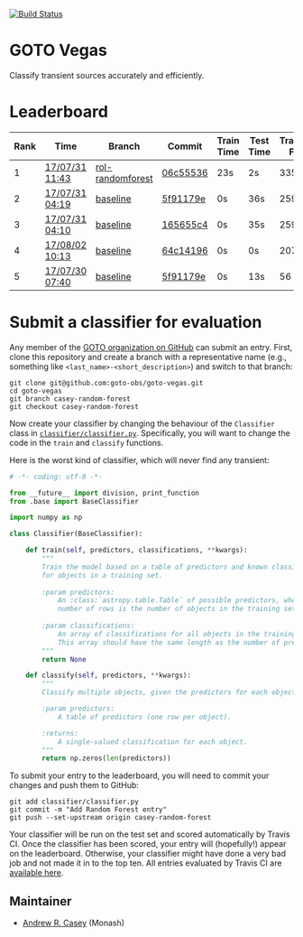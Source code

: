 [![Build Status](https://travis-ci.org/GOTO-OBS/goto-vegas.svg?branch=master)](https://travis-ci.org/GOTO-OBS/goto-vegas)

# GOTO Vegas
Classify transient sources accurately and efficiently.


# Leaderboard
| Rank | Time | Branch | Commit | Train Time | Test Time | Transients Found | Transients Missed | False Positives | Score |
|------|------|--------|--------|------------|-----------|------------------|-------------------|-----------------|-------|
|1|[17/07/31 11:43](https://travis-ci.org/GOTO-OBS/goto-vegas/builds/259332720)|[rol-randomforest](https://github.com/goto-obs/goto-vegas/tree/rol-randomforest)|[06c55536](https://github.com/goto-obs/goto-vegas/commit/06c555362f631edf51240928467b3ca2186e5f68)|23s|2s|335|51|7|0.888|
|2|[17/07/31 04:19](https://travis-ci.org/GOTO-OBS/goto-vegas/builds/259036213)|[baseline](https://github.com/goto-obs/goto-vegas/tree/baseline)|[5f91179e](https://github.com/goto-obs/goto-vegas/commit/5f91179ecd1fd825be71dc205a1881d0c45e21d8)|0s|36s|259|127|47|0.7|
|3|[17/07/31 04:10](https://travis-ci.org/GOTO-OBS/goto-vegas/builds/259237705)|[baseline](https://github.com/goto-obs/goto-vegas/tree/baseline)|[165655c4](https://github.com/goto-obs/goto-vegas/commit/165655c474774359c34de908ae4e700399e771d3)|0s|35s|259|127|47|0.7|
|4|[17/08/02 10:13](https://travis-ci.org/GOTO-OBS/goto-vegas/builds/260133168)|[baseline](https://github.com/goto-obs/goto-vegas/tree/baseline)|[64c14196](https://github.com/goto-obs/goto-vegas/commit/64c14196115a1f11f29b6325d47f3eb9a0f69657)|0s|0s|207|179|6|0.589|
|5|[17/07/30 07:40](https://travis-ci.org/GOTO-OBS/goto-vegas/builds/259036213)|[baseline](https://github.com/goto-obs/goto-vegas/tree/baseline)|[5f91179e](https://github.com/goto-obs/goto-vegas/commit/5f91179ecd1fd825be71dc205a1881d0c45e21d8)|0s|13s|56|39|56|0.569|



# Submit a classifier for evaluation
Any member of the [GOTO organization on GitHub](https://github.com/GOTO-OBS) can 
submit an entry. First, clone this repository and create a branch with a 
representative name (e.g., something like ``<last_name>-<short_description>``) 
and switch to that branch:

````
git clone git@github.com:goto-obs/goto-vegas.git
cd goto-vegas
git branch casey-random-forest
git checkout casey-random-forest
````

Now create your classifier by changing the behaviour of the ``Classifier`` class
in [``classifier/classifier.py``](classifier/classifier.py). Specifically, you
will want to change the code in the ``train`` and ``classify`` functions.

Here is the worst kind of classifier, which will never find any transient:

````python
# -*- coding: utf-8 -*-

from __future__ import division, print_function
from .base import BaseClassifier

import numpy as np

class Classifier(BaseClassifier):

    def train(self, predictors, classifications, **kwargs):
        """
        Train the model based on a table of predictors and known classifications
        for objects in a training set.
         
        :param predictors:
            An :class:`astropy.table.Table` of possible predictors, where the
            number of rows is the number of objects in the training set.
           
        :param classifications:
            An array of classifications for all objects in the training set.
            This array should have the same length as the number of predictor rows.
        """
        return None

    def classify(self, predictors, **kwargs):
        """
        Classify multiple objects, given the predictors for each object.

        :param predictors:
            A table of predictors (one row per object).

        :returns:
            A single-valued classification for each object.
        """
        return np.zeros(len(predictors))
````

To submit your entry to the leaderboard, you will need to commit your changes and
push them to GitHub:

````
git add classifier/classifier.py
git commit -m "Add Random Forest entry"
git push --set-upstream origin casey-random-forest
````

Your classifier will be run on the test set and scored automatically by Travis CI.
Once the classifier has been scored, your entry will (hopefully!) appear on the
leaderboard. Otherwise, your classifier might have done a very bad job and not made
it in to the top ten. All entries evaluated by Travis CI are [available here](entries.csv).

Maintainer
----------
- [Andrew R. Casey](http://astrowizici.st) (Monash)
